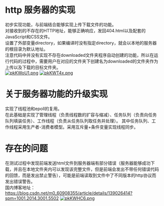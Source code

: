 # http 服务器的实现
初步实现功能，与前端结合能够实现上传下载文件的功能。\
对接收到的不存在的HTTP地址，能够正确响应，发回404.html以及配套的JavaScript和CSS文件。\
设置了外部变量directory，如果编译时没有指定directory，就会以本地的服务器的根目录为默认地址。\
注意代码中并没有实现不存在downloaded文件夹程序自动创建的功能，所以在运行代码的过程中，需要用户在对应的文件夹下创建名为downloaded的文件夹作为上传以及下载的目标文件夹。\
[![pkKWoU1.png](https://s21.ax1x.com/2024/05/20/pkKWoU1.png)](https://imgse.com/i/pkKWoU1)
[![pkKWT4x.png](https://s21.ax1x.com/2024/05/20/pkKWT4x.png)](https://imgse.com/i/pkKWT4x)
# 关于服务器功能的升级实现
实现了线程池和epoll的复用。\
在此基础是实现了管理线程（负责线程数的扩容与缩减）、任务队列（负责向任务队列填装任务）、工作线程（负责从任务队列取任务并处理）。 其中任务队列、工作线程采用生产者-消费者模型。采用互斥量+条件变量实现线程同步。
# 存在的问题
在测试过程中发现前端发送html文件到服务器端有部分错误（服务器能够成功下载，并且在本地文件夹内可以发现该完整文件，但是前端会发出不带任何错误代码的回馈，而是发出禁止警告），可能是前端读取到文件中了不同版本的http协议而发出错误警告。\
国内博客地址：https://blog.csdn.net/m0_60908355/article/details/139026414?spm=1001.2014.3001.5502
[![pkKWHC6.png](https://s21.ax1x.com/2024/05/20/pkKWHC6.png)](https://imgse.com/i/pkKWHC6)
